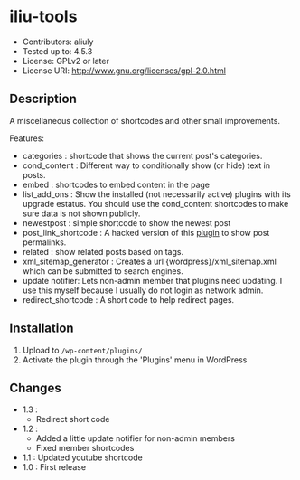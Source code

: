 # iliu-tools

* Contributors: aliuly
* Tested up to: 4.5.3
* License: GPLv2 or later
* License URI: http://www.gnu.org/licenses/gpl-2.0.html

## Description

A miscellaneous collection of shortcodes and other small
improvements.

Features:

- categories : shortcode that shows the current post's 
  categories.
- cond_content : Different way to conditionally show (or hide)
  text in posts.
- embed : shortcodes to embed content in the page
- list_add_ons : Show the installed (not necessarily active)
  plugins with its upgrade estatus.  You should use the
  cond_content shortcodes to make sure data is not shown
  publicly.
- newestpost : simple shortcode to show the newest post
- post_link_shortcode : A hacked version of this
  [plugin](https://wordpress.org/plugins/post-link-shortcode/)
  to show post permalinks.
- related : show related posts based on tags.
- xml_sitemap_generator : Creates a url {wordpress}/xml_sitemap.xml
  which can be submitted to search engines.
- update notifier: Lets non-admin member that plugins need updating.
  I use this myself because I usually do not login as network admin.
- redirect_shortcode : A short code to help redirect pages.



## Installation

1. Upload to `/wp-content/plugins/`
2. Activate the plugin through the 'Plugins' menu in WordPress


## Changes

- 1.3 :
  - Redirect short code
- 1.2 : 
  - Added a little update notifier for non-admin members
  - Fixed member shortcodes
- 1.1 : Updated youtube shortcode
- 1.0 : First release
